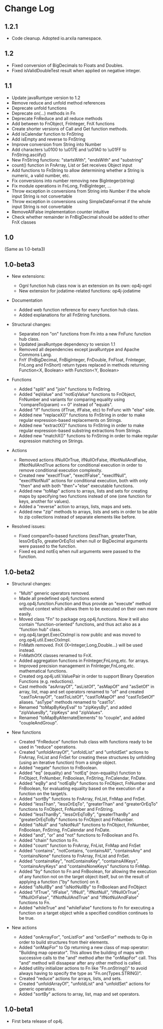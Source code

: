 Change Log
==========

1.2.1
-----

* Code cleanup. Adopted io.arxila namespace.


1.2
-----

* Fixed conversion of BigDecimals to Floats and Doubles.
* Fixed isValidDoubleTest result when applied on negative integer.
 

1.1
---

* Update javaRuntype version to 1.2
* Remove reduce and unfold method references
* Deprecate unfold functions
* Deprecate on(...) methods in Fn
* Deprecate FnReduce and all reduce methods
* Add between to FnObject, FnInteger, FnX functions
* Create shorter versions of Call and Get function methods.
* Add isCalendar function to FnString
* Add isEmpty and reverse to FnString
* Improve conversion from String into Number
* Add characters \u0100 to \u017E and \u01A0 to \u01FF to FnString.asciify()
* New FnString functions: "startsWith", "endsWith" and "substring"
* count() function in FnArray, List or Set receives Object input
* Add functions to FnString to allow determining whether a String is numeric, a valid number, etc.
* Fix conversions into number removing new BigInteger(string)
* Fix module operations in FnLong, FnBigInteger, ...
* Throw exception in conversions from String into Number if the whole input String is not convertable
* Throw exception in conversions using SimpleDateFormat if the whole input String is not convertable
* RemoveAllFalse implementation counter intuitive
* Check whether remainder in FnBigDecimal should be added to other FnX classes


1.0
---

(Same as 1.0-beta3)


1.0-beta3
---------

* New extensions:
  * Ognl function hub class now is an extension on its own: op4j-ognl
  * New extension for jodatime-related functions: op4j-jodatime

* Documentation
  * Added web function reference for every function hub class.
  * Added explanations for all FnString functions. 

* Structural changes:
  * Separated non "on" functions from Fn into a new FnFunc function hub class.
  * Updated javaRuntype dependency to version 1.1
  * Removed all dependencies except javaRuntype and Apache Commons Lang.
  * FnY (FnBigDecimal, FnBigInteger, FnDouble, FnFloat, FnInteger, FnLong and FnShort) return 
    types replaced in methods returning Function<X, Boolean> with  Function<Y, Boolean>

* Functions
  * Added "split" and "join" functions to FnString.
  * Added "eqValue" and "notEqValue" functions to FnObject, FnNumber and variants for comparing
    equality using "compareTo(param) == 0" instead of "equals".
  * Added "if" functions (ifTrue, ifFalse, etc) to FnFunc with "else" side.
  * Added new "replaceX()" functions to FnString in order to make regular expression-based
    replacements on Strings.
  * Added new "extractX()" functions to FnString in order to make regular expression-based
    substring extractions from Strings.
  * Added new "matchX()" functions to FnString in order to make regular expression matching
    on Strings.

* Actions
  * Removed actions ifNullOrTrue, ifNullOrFalse, ifNotNullAndFalse, ifNotNullAndTrue actions
    for conditional execution in order to remove conditional execution complexity.
  * Created new "execIfTrue", "execIfFalse", "execIfNull", "execIfNotNull" actions for conditional
    execution, both with only "then" and with both "then"+"else" executable functions.
  * Added new "toMap" actions to arrays, lists and sets for creating maps by specifying two
    functions instead of one (one function for keys, another for values).
  * Added a "reverse" action to arrays, lists, maps and sets.
  * Added new "zip" methods to arrays, lists and sets in order to be able to zip collections
    instead of separate elements like before.
    
* Resolved issues:
  * Fixed compareTo-based functions (lessThan, greaterThan, lessOrEqTo, greaterOrEqTo) when 
    null or BigDecimal arguments were passed to the function.
  * Fixed eq and notEq when null arguments were passed to the function.
 

1.0-beta2
---------

* Structural changes:
  * "Multi" generic operators removed.
  * Made all predefined op4j functions extend org.op4j.function.Function and thus provide an 
    "execute" method without context which allows them to be executed on their own more easily.
  * Moved class "Fn" to package org.op4j.functions. Now it will also contain "function-oriented"
    functions, and thus act also as a "function hub" class.
  * org.op4j.target.ExecCtxImpl is now public and was moved to org.op4j.util.ExecCtxImpl.
  * FnMath removed. FnX (X=Integer,Long,Double...) will be used instead.
  * FnMathOfX classes renamed to FnX.
  * Added aggregation functions in FnInteger,FnLong,etc. for arrays.
  * Improved precision management in FnInteger,FnLong,etc. mathematical functions.
  * Created org.op4j.util.ValuePair in order to support Binary Operation Functions (e.g. reductions).
  * Cast methods "asArrayOf", "asListOf", "asMapOf" and "asSetOf" in array, list, map and set
    operators renamed to "of" and created "castToArrayOf", "castToListOf", "castToMapOf" and
    "castToSetOf" aliases. "asType" methods renamed to "castTo".
  * Renamed "toMapByKeyEval" to "zipKeysBy", and added "zipValuesBy", "zipKeys" and "zipValues".
  * Renamed "toMapByAlternateElements" to "couple", and added "coupleAndGroup".

* New functions
  * Created "FnReduce" function hub class with functions ready to be used in "reduce" operations.
  * Created "unfoldArrayOf", "unfoldList" and "unfoldSet" actions to FnArray, FnList and FnSet for
    creating these structures by unfolding (using an iterative function) from a single object.
  * Added "negate" function to FnBoolean.
  * Added "eq" (equality) and "notEq" (non-equality) function to FnObject, FnNumber, 
    FnBoolean, FnString, FnCalendar, FnDate.
  * Added "eqBy" and "notEqBy" functions to FnObject, FnNumber and FnBoolean, for evaluating equality
    based on the execution of a function on the target/s.
  * Added "sortBy" functions to FnArray, FnList, FnMap and FnSet. 
  * Added "lessThan", "lessOrEqTo", "greaterThan" and "greaterOrEqTo" functions to FnObject, 
    FnNumber and FnString.
  * Added "lessThanBy", "lessOrEqToBy", "greaterThanBy" and "greaterOrEqToBy" functions to FnObject 
    and FnNumber.
  * Added "isNull" and "isNotNull" functions to FnObject, FnNumber, FnBoolean, FnString, FnCalendar
    and FnDate.
  * Added "and", "or" and "not" functions to FnBoolean and Fn.
  * Added "chain" function to Fn.
  * Added "count" function to FnArray, FnList, FnMap and FnSet
  * Added "contains", "notContains, "containsAll", "containsAny" and "containsNone" functions to 
    FnArray, FnList and FnSet.
  * Added "containsKey", "notContainsKey", "containsAllKeys", "containsAnyKeys" and 
    "containsNoneKeys" functions to FnMap.
  * Added "by" function to Fn and FnBoolean, for allowing the execution of any function not on the 
    target object itself, but on the result of applying a function ("by" function) on it.
  * Added "isNullBy" and "isNotNullBy" to FnBoolean and FnObject
  * Added "ifTrue", "ifFalse", "ifNull", "ifNotNull", "ifNullOrTrue", "ifNullOrFalse",
    "ifNotNullAndTrue" and "ifNotNulAndFalse" functions to Fn.
  * Added "whileTrue" and "whileFalse" functions to Fn for executing a function on a target object
    while a specified condition continues to be true.

* New actions
  * Added "onArrayFor", "onListFor" and "onSetFor" methods to Op in order to build structures 
    from their elements.
  * Added "onMapFor" to Op returning a new class of map operator: "Building map operator". This allows
    the building of maps with successive calls to the "and" method after the "onMapFor" call. This
    "and" method will dissapear after any other method is called.
  * Added utility initializer actions to Fn like "Fn.onString()" to avoid always having to specify the 
    type as "Fn.on(Types.STRING)".
  * Created "reduce" actions for arrays, lists, and sets.
  * Created "unfoldArrayOf", "unfoldList" and "unfoldSet" actions for generic operators.
  * Added "sortBy" actions to array, list, map and set operators. 


1.0-beta1
---------

* First beta release of op4j.
